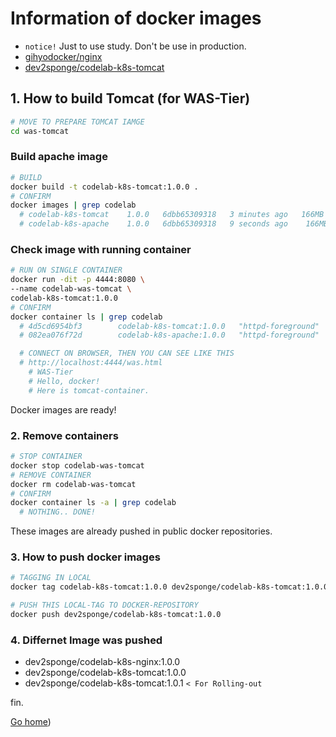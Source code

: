 # Information of docker images

- `notice!` Just to use study. Don't be use in production.
- [gihyodocker/nginx](hhttps://hub.docker.com/r/gihyodocker/nginx)
- [dev2sponge/codelab-k8s-tomcat](https://hub.docker.com/repository/docker/dev2sponge/codelab-k8s-tomcat)

## 1. How to build Tomcat (for WAS-Tier)


```bash
# MOVE TO PREPARE TOMCAT IAMGE
cd was-tomcat
```

### Build apache image
```bash
# BUILD
docker build -t codelab-k8s-tomcat:1.0.0 .
# CONFIRM
docker images | grep codelab
  # codelab-k8s-tomcat    1.0.0   6dbb65309318   3 minutes ago   166MB
  # codelab-k8s-apache    1.0.0   6dbb65309318   9 seconds ago    166MB
```

### Check image with running container
```bash
# RUN ON SINGLE CONTAINER
docker run -dit -p 4444:8080 \
--name codelab-was-tomcat \
codelab-k8s-tomcat:1.0.0
# CONFIRM
docker container ls | grep codelab
  # 4d5cd6954bf3        codelab-k8s-tomcat:1.0.0   "httpd-foreground"   5 seconds ago       Up 4 seconds       80/tcp, 0.0.0.0:4444->8080/tcp   codelab-was-tomcat
  # 082ea076f72d        codelab-k8s-apache:1.0.0   "httpd-foreground"   26 minutes ago      Up 3 minutes       0.0.0.0:3333->80/tcp            codelab-web-apache

  # CONNECT ON BROWSER, THEN YOU CAN SEE LIKE THIS
  # http://localhost:4444/was.html
    # WAS-Tier
    # Hello, docker!
    # Here is tomcat-container.
```

Docker images are ready!

### 2. Remove containers

```bash
# STOP CONTAINER
docker stop codelab-was-tomcat
# REMOVE CONTAINER
docker rm codelab-was-tomcat
# CONFIRM
docker container ls -a | grep codelab
  # NOTHING.. DONE!
```

These images are already pushed in public docker repositories.

### 3. How to push docker images

```bash
# TAGGING IN LOCAL
docker tag codelab-k8s-tomcat:1.0.0 dev2sponge/codelab-k8s-tomcat:1.0.0

# PUSH THIS LOCAL-TAG TO DOCKER-REPOSITORY
docker push dev2sponge/codelab-k8s-tomcat:1.0.0
```

### 4. Differnet Image was pushed

- dev2sponge/codelab-k8s-nginx:1.0.0
- dev2sponge/codelab-k8s-tomcat:1.0.0
- dev2sponge/codelab-k8s-tomcat:1.0.1 `< For Rolling-out`

fin.

[Go home](https://github.com/devJRL/CodeLab-Docker-Kubernetes#codelab-docker-kubernetes))
